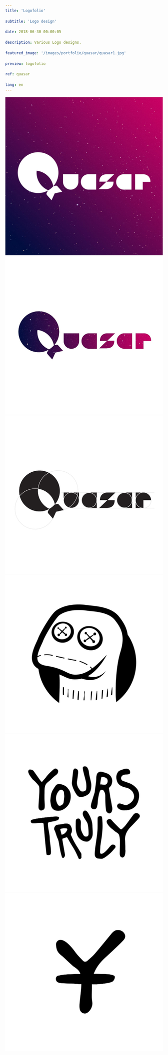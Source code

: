 ```yaml
---
title: 'Logofolio'

subtitle: 'Logo design'

date: 2018-06-30 00:00:05

description: Various Logo designs.

featured_image: '/images/portfolio/quasar/quasar1.jpg'

preview: logofolio

ref: quasar

lang: en
---
```


<div class="gallery" data-columns="3">
	<img src="/images/portfolio/quasar/quasar1.jpg">
	<img src="/images/portfolio/quasar/quasar2.jpg">
	<img src="/images/portfolio/quasar/quasar3.jpg">
</div>

<div class="gallery" data-columns="3">
	<img src="/images/portfolio/quasar/yt-logo-09.jpg">
	<img src="/images/portfolio/quasar/yt-logo-10.jpg">
	<img src="/images/portfolio/quasar/yt-logo-11.jpg">
</div>